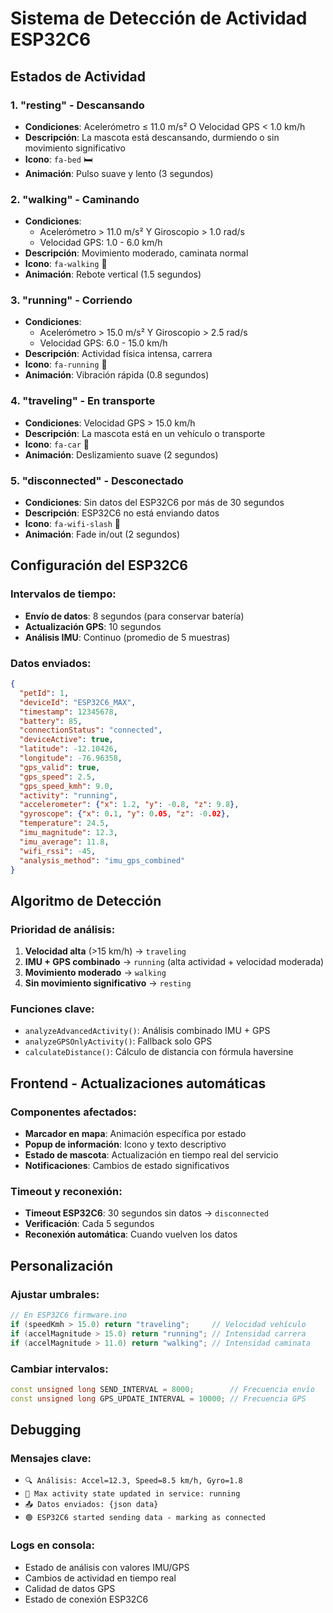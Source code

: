 # Sistema de Detección de Actividad ESP32C6

## Estados de Actividad

### 1. **"resting"** - Descansando
- **Condiciones**: Acelerómetro ≤ 11.0 m/s² O Velocidad GPS < 1.0 km/h
- **Descripción**: La mascota está descansando, durmiendo o sin movimiento significativo
- **Icono**: `fa-bed` 🛏️
- **Animación**: Pulso suave y lento (3 segundos)

### 2. **"walking"** - Caminando  
- **Condiciones**: 
  - Acelerómetro > 11.0 m/s² Y Giroscopio > 1.0 rad/s
  - Velocidad GPS: 1.0 - 6.0 km/h
- **Descripción**: Movimiento moderado, caminata normal
- **Icono**: `fa-walking` 🚶
- **Animación**: Rebote vertical (1.5 segundos)

### 3. **"running"** - Corriendo
- **Condiciones**:
  - Acelerómetro > 15.0 m/s² Y Giroscopio > 2.5 rad/s  
  - Velocidad GPS: 6.0 - 15.0 km/h
- **Descripción**: Actividad física intensa, carrera
- **Icono**: `fa-running` 🏃
- **Animación**: Vibración rápida (0.8 segundos)

### 4. **"traveling"** - En transporte
- **Condiciones**: Velocidad GPS > 15.0 km/h
- **Descripción**: La mascota está en un vehículo o transporte
- **Icono**: `fa-car` 🚗
- **Animación**: Deslizamiento suave (2 segundos)

### 5. **"disconnected"** - Desconectado
- **Condiciones**: Sin datos del ESP32C6 por más de 30 segundos
- **Descripción**: ESP32C6 no está enviando datos
- **Icono**: `fa-wifi-slash` 📵
- **Animación**: Fade in/out (2 segundos)

## Configuración del ESP32C6

### Intervalos de tiempo:
- **Envío de datos**: 8 segundos (para conservar batería)
- **Actualización GPS**: 10 segundos 
- **Análisis IMU**: Continuo (promedio de 5 muestras)

### Datos enviados:
```json
{
  "petId": 1,
  "deviceId": "ESP32C6_MAX",
  "timestamp": 12345678,
  "battery": 85,
  "connectionStatus": "connected",
  "deviceActive": true,
  "latitude": -12.10426,
  "longitude": -76.96358,
  "gps_valid": true,
  "gps_speed": 2.5,
  "gps_speed_kmh": 9.0,
  "activity": "running",
  "accelerometer": {"x": 1.2, "y": -0.8, "z": 9.8},
  "gyroscope": {"x": 0.1, "y": 0.05, "z": -0.02},
  "temperature": 24.5,
  "imu_magnitude": 12.3,
  "imu_average": 11.8,
  "wifi_rssi": -45,
  "analysis_method": "imu_gps_combined"
}
```

## Algoritmo de Detección

### Prioridad de análisis:
1. **Velocidad alta** (>15 km/h) → `traveling`
2. **IMU + GPS combinado** → `running` (alta actividad + velocidad moderada)
3. **Movimiento moderado** → `walking` 
4. **Sin movimiento significativo** → `resting`

### Funciones clave:
- `analyzeAdvancedActivity()`: Análisis combinado IMU + GPS
- `analyzeGPSOnlyActivity()`: Fallback solo GPS
- `calculateDistance()`: Cálculo de distancia con fórmula haversine

## Frontend - Actualizaciones automáticas

### Componentes afectados:
- **Marcador en mapa**: Animación específica por estado
- **Popup de información**: Icono y texto descriptivo
- **Estado de mascota**: Actualización en tiempo real del servicio
- **Notificaciones**: Cambios de estado significativos

### Timeout y reconexión:
- **Timeout ESP32C6**: 30 segundos sin datos → `disconnected`
- **Verificación**: Cada 5 segundos
- **Reconexión automática**: Cuando vuelven los datos

## Personalización

### Ajustar umbrales:
```cpp
// En ESP32C6 firmware.ino
if (speedKmh > 15.0) return "traveling";     // Velocidad vehículo
if (accelMagnitude > 15.0) return "running"; // Intensidad carrera  
if (accelMagnitude > 11.0) return "walking"; // Intensidad caminata
```

### Cambiar intervalos:
```cpp
const unsigned long SEND_INTERVAL = 8000;        // Frecuencia envío
const unsigned long GPS_UPDATE_INTERVAL = 10000; // Frecuencia GPS
```

## Debugging

### Mensajes clave:
- `🔍 Análisis: Accel=12.3, Speed=8.5 km/h, Gyro=1.8`
- `🔄 Max activity state updated in service: running`
- `📤 Datos enviados: {json data}`
- `🟢 ESP32C6 started sending data - marking as connected`

### Logs en consola:
- Estado de análisis con valores IMU/GPS
- Cambios de actividad en tiempo real
- Calidad de datos GPS
- Estado de conexión ESP32C6
